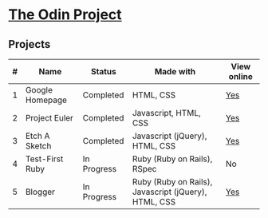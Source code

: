 # [The Odin Project](http://www.theodinproject.com/)

## Projects

| # | Name | Status | Made with | View online |
| --- | --- | --- | --- | --- |
| 1 | Google Homepage | Completed | HTML, CSS | [Yes](https://rawgit.com/kalpetros/TheOdinProject/master/google_homepage/index.html) |
| 2 | Project Euler | Completed | Javascript, HTML, CSS | [Yes](https://rawgit.com/kalpetros/TheOdinProject/master/project_euler/index.html) |
| 3 | Etch A Sketch | Completed | Javascript (jQuery), HTML, CSS | [Yes](https://rawgit.com/kalpetros/TheOdinProject/master/etch_a_sketch/index.html) |
| 4 | Test-First Ruby | In Progress | Ruby (Ruby on Rails), RSpec | No |
| 5 | Blogger | In Progress | Ruby (Ruby on Rails), Javascript (jQuery), HTML, CSS | [Yes](https://boiling-eyrie-1491.herokuapp.com/) |